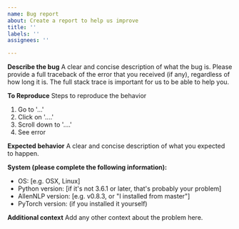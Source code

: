 ```yaml
---
name: Bug report
about: Create a report to help us improve
title: ''
labels: ''
assignees: ''

---
```


**Describe the bug**
A clear and concise description of what the bug is.
Please provide a full traceback of the error that you received (if any), regardless of how long it is. The full stack trace is important for us to be able to help you.

**To Reproduce**
Steps to reproduce the behavior
1. Go to '...'
2. Click on '....'
3. Scroll down to '....'
4. See error

**Expected behavior**
A clear and concise description of what you expected to happen.

**System (please complete the following information):**
 - OS: [e.g. OSX, Linux]
 - Python version: [if it's not 3.6.1 or later, that's probably your problem]
 - AllenNLP version: [e.g. v0.8.3, or "I installed from master"]
 - PyTorch version: (if you installed it yourself)

**Additional context**
Add any other context about the problem here.
